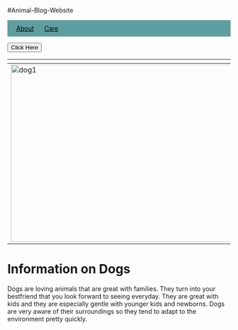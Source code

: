 #Animal-Blog-Website
<!DOCTYPE html>

<style>
ul {
    list-style-type: none;
    margin:0px;
    padding:10px;
    background-color: cadetblue;
}

li {
    display: inline;
}

li a {
    color: black;
    text-align: center
    text-decoration: none;
    padding: 10px;
}

ul li a:hover {
    background-color: beige;
    color: azure;
    padding: 10px;
}

p a {
    color: red;
    text-align: center;
    text-decoration: line-through red double 5px;
}
    div.gallery {
  margin: 5px;
  border: 1px solid #ccc;
  float: left;
  width: 180px;
}
    div.gallery img {
  width: 100%;
  height: auto;
}
</style>
<html lang="en">
    <head>
    <meta charset="UTF-8"/>
    <title>Image Gallery Using Tables</title>
    <link rel="stylesheet"href="styles.css"/>
    <script src="script.js"></script>
    </head>
<table>
    <thead>
        <tr>
           <th></th>
        </tr>
    </thead>
<ul>
    <li><a href="#about">About</a></li>
    <li><a href="#care">Care</a></li>
    </ul>
    
<tbody>
    <tr>
    <td> 
  <a target="_blank" href="https://www.pexels.com/photo/two-yellow-labrador-retriever-puppies-1108099/">
    <img src="dog.png.png" alt="dog1" width="600" height="400">
  </a>
    <td></td>
    </tr>
</tbody>
    
<button type="button">Click Here</button>
</table>
</html>
<!DOCTYPE html>
<html lang="en">
    <head>
        <meta charset="UTF-8" />
        <title>About</title>
    </head>
    <h1>Information on Dogs</h1>
    <p>Dogs are loving animals that are great with families. They turn into your bestfriend that you look forward to seeing everyday. They are great with kids and they are especially gentle with younger kids and newborns. Dogs are very aware of their surroundings so they tend to adapt to the environment pretty quickly. </p>
</html>

